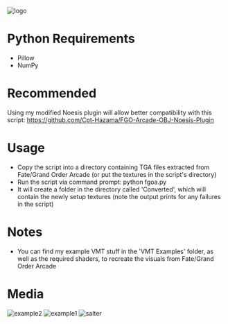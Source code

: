 ![logo](https://github.com/user-attachments/assets/a02e5878-0800-4cd5-82eb-fe3fa415314f)

# Python Requirements
- Pillow
- NumPy

# Recommended
Using my modified Noesis plugin will allow better compatibility with this script: https://github.com/Cpt-Hazama/FGO-Arcade-OBJ-Noesis-Plugin

# Usage
- Copy the script into a directory containing TGA files extracted from Fate/Grand Order Arcade (or put the textures in the script's directory)
- Run the script via command prompt: python fgoa.py
- It will create a folder in the directory called 'Converted', which will contain the newly setup textures (note the output prints for any failures in the script)

# Notes
- You can find my example VMT stuff in the 'VMT Examples' folder, as well as the required shaders, to recreate the visuals from Fate/Grand Order Arcade

# Media
![example2](https://github.com/user-attachments/assets/b4cb790f-cd3c-436f-92bc-890e3a09e17a)
![example1](https://github.com/user-attachments/assets/e967bbb2-ada8-4eb0-af6d-63ecf15c72c5)
![salter](https://github.com/user-attachments/assets/2dc70c7d-d86f-484d-b098-9aed9f889ed9)
